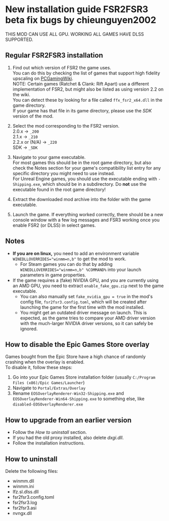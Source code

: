 # New installation guide FSR2FSR3 beta fix bugs by chieunguyen2002
THIS MOD CAN USE ALL GPU. WORKING ALL GAMES HAVE DLSS SUPPORTED.

## Regular FSR2FSR3 installation  
1. Find out which version of FSR2 the game uses.  
You can do this by checking the list of games that support high fidelity upscaling on [PCGamingWiki](https://www.pcgamingwiki.com/wiki/List_of_games_that_support_high-fidelity_upscaling).  
NOTE: Certain games (Ratchet & Clank: Rift Apart) use a different implementation of FSR2, but might also be listed as using version 2.2 on the wiki.  
You can detect these by looking for a file called `ffx_fsr2_x64.dll` in the game directory.  
If your game has that file in its game directory, please use the *SDK* version of the mod.

2. Select the mod corresponding to the FSR2 version.  
2.0.x -> `_200`  
2.1.x -> `_210`  
2.2.x or (N/A) -> `_220`  
SDK -> `_SDK`

3. Navigate to your game executable.  
For most games this should be in the root game directory, but also check the Notes section for your game's compatibility list entry for any specific directory you might need to use instead.  
For Unreal Engine games, you should use the executable ending with `-Shipping.exe`, which should be in a subdirectory. Do **not** use the executable found in the root game directory!

4. Extract the downloaded mod archive into the folder with the game executable.

5. Launch the game. If everything worked correctly, there should be a new console window with a few log messages and FSR3 working once you enable FSR2 (or DLSS) in select games.

## Notes  
- **If you are on linux,** you need to add an environment variable `WINEDLLOVERRIDES="winmm=n,b"` to get the mod to work.  
    - For Steam games you can do that by adding `WINEDLLOVERRIDES="winmm=n,b" %COMMAND%` into your launch parameters in game properties.  
- If the game requires a (fake) NVIDIA GPU, and you are currently using an AMD GPU, you need to extract `enable_fake_gpu.zip` next to the game executable.  
    - You can also manually set `fake_nvidia_gpu = true` in the mod's config file, `fsr2fsr3.config.toml`, which will be created after launching the game for the first time with the mod installed.  
    - You might get an outdated driver message on launch. This is expected, as the game tries to compare your AMD driver version with the much-larger NVIDIA driver versions, so it can safely be ignored.

## How to disable the Epic Games Store overlay  
Games bought from the Epic Store have a high chance of randomly crashing when the overlay is enabled.  
To disable it, follow these steps:  
1.  Go into your Epic Games Store installation folder (usually `C:/Program Files (x86)/Epic Games/Launcher`)  
2.  Navigate to `Portal/Extras/Overlay`  
3. Rename `EOSOverlayRenderer-Win32-Shipping.exe` and `EOSOverlayRenderer-Win64-Shipping.exe` to something else, like `disabled-EOSOverlayRenderer.exe`

## How to upgrade from an earlier version  
- Follow the *How to uninstall* section.  
- If you had the old proxy installed, also delete *dxgi.dll*.  
- Follow the installation instructions.

## How to uninstall  
Delete the following files:  
- winmm.dll  
- winmm.ini  
- lfz.sl.dlss.dll  
- fsr2fsr3.config.toml  
- fsr2fsr3.log  
- fsr2fsr3.asi  
- nvngx.dll  

